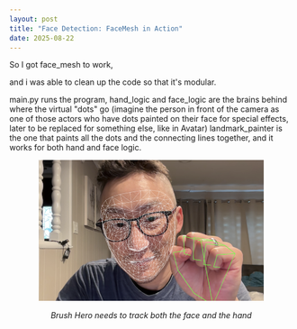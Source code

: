 ```yaml
---
layout: post
title: "Face Detection: FaceMesh in Action"
date: 2025-08-22
---
```


So I got face_mesh to work, 

and i was able to clean up the code so that it's modular. 

main.py runs the program, hand_logic and face_logic are the brains behind where the virtual "dots" go
(imagine the person in front of the camera as one of those actors who have dots painted on their face for 
special effects, later to be replaced for something else, like in Avatar)
landmark_painter is the one that paints all the dots and the connecting lines together, and it works 
for both hand and face logic. 

<div style="text-align: center;">
  <img src="/assets/images/2025-08-22.png" alt="Face Track" width="400">
  <p><em>Brush Hero needs to track both the face and the hand</em></p>
</div>

